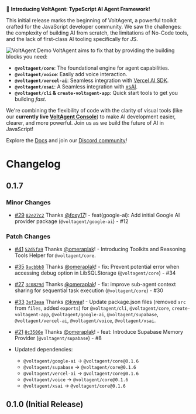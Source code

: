 🚀 **Introducing VoltAgent: TypeScript AI Agent Framework!**

This initial release marks the beginning of VoltAgent, a powerful toolkit crafted for the JavaScript developer community. We saw the challenges: the complexity of building AI from scratch, the limitations of No-Code tools, and the lack of first-class AI tooling specifically for JS.

![VoltAgent Demo](https://cdn.voltagent.dev/readme/demo.gif)
VoltAgent aims to fix that by providing the building blocks you need:

- **`@voltagent/core`**: The foundational engine for agent capabilities.
- **`@voltagent/voice`**: Easily add voice interaction.
- **`@voltagent/vercel-ai`**: Seamless integration with [Vercel AI SDK](https://sdk.vercel.ai/docs/introduction).
- **`@voltagent/xsai`**: A Seamless integration with [xsAI](https://xsai.js.org/).
- **`@voltagent/cli` & `create-voltagent-app`**: Quick start tools to get you building _fast_.

We're combining the flexibility of code with the clarity of visual tools (like our **currently live [VoltAgent Console](https://console.voltagent.dev/)**) to make AI development easier, clearer, and more powerful. Join us as we build the future of AI in JavaScript!

Explore the [Docs](https://voltagent.dev/docs/) and join our [Discord community](https://s.voltagent.dev/discord)!

# Changelog

## 0.1.7

### Minor Changes

- [#29](https://github.com/VoltAgent/voltagent/pull/29) [`82e27c2`](https://github.com/VoltAgent/voltagent/commit/82e27c2bcd19fbf476d7812b91df3ab399a03357) Thanks [@foxy17](https://github.com/foxy17)! - feat(google-ai): Add initial Google AI provider package (`@voltagent/google-ai`) - #12

### Patch Changes

- [#41](https://github.com/VoltAgent/voltagent/pull/41) [`52d5fa9`](https://github.com/VoltAgent/voltagent/commit/52d5fa94045481dc43dc260a40b701606190585c) Thanks [@omeraplak](https://github.com/omeraplak)! - Introducing Toolkits and Reasoning Tools Helper for `@voltagent/core`.

- [#35](https://github.com/VoltAgent/voltagent/pull/35) [`9acbbb8`](https://github.com/VoltAgent/voltagent/commit/9acbbb898a517902cbdcb7ae7a8460e9d35f3dbe) Thanks [@omeraplak](https://github.com/omeraplak)! - fix: Prevent potential error when accessing debug option in LibSQLStorage (`@voltagent/core`) - #34

- [#27](https://github.com/VoltAgent/voltagent/pull/27) [`3c0829d`](https://github.com/VoltAgent/voltagent/commit/3c0829dcec4db9596147b583a9cf2d4448bc30f1) Thanks [@omeraplak](https://github.com/omeraplak)! - fix: improve sub-agent context sharing for sequential task execution (`@voltagent/core`) - #30

- [#33](https://github.com/VoltAgent/voltagent/pull/33) [`3ef2eaa`](https://github.com/VoltAgent/voltagent/commit/3ef2eaa9661e8ecfebf17af56b09af41285d0ca9) Thanks [@kwaa](https://github.com/kwaa)! - Update package.json files (removed `src` from `files`, added `exports`) for `@voltagent/cli`, `@voltagent/core`, `create-voltagent-app`, `@voltagent/google-ai`, `@voltagent/supabase`, `@voltagent/vercel-ai`, `@voltagent/voice`, `@voltagent/xsai`.

- [#21](https://github.com/VoltAgent/voltagent/pull/21) [`8c3506e`](https://github.com/VoltAgent/voltagent/commit/8c3506e27486ac371192ef9ffb6a997e8e1692e9) Thanks [@omeraplak](https://github.com/omeraplak)! - feat: Introduce Supabase Memory Provider (`@voltagent/supabase`) - #8

- Updated dependencies:
  - `@voltagent/google-ai` -> `@voltagent/core@0.1.6`
  - `@voltagent/supabase` -> `@voltagent/core@0.1.6`
  - `@voltagent/vercel-ai` -> `@voltagent/core@0.1.6`
  - `@voltagent/voice` -> `@voltagent/core@0.1.6`
  - `@voltagent/xsai` -> `@voltagent/core@0.1.6`

## 0.1.0 (Initial Release)
